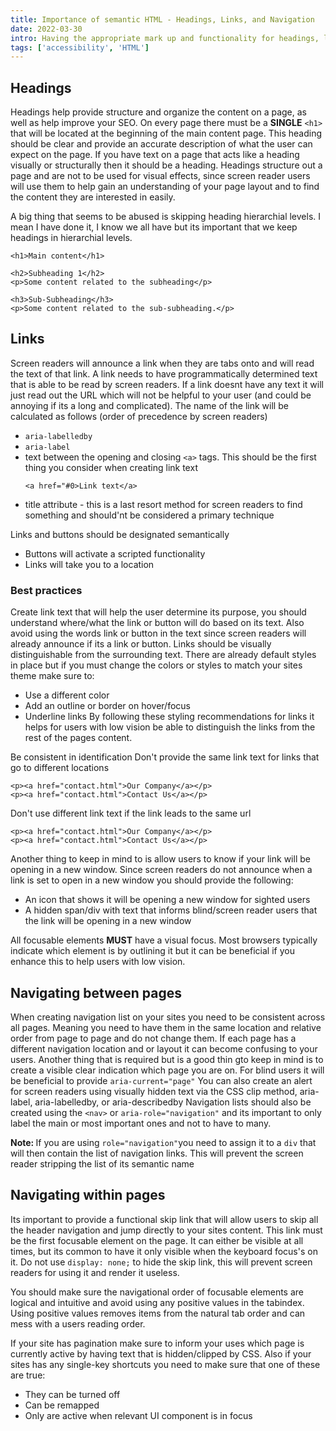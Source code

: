 ```yaml
---
title: Importance of semantic HTML - Headings, Links, and Navigation
date: 2022-03-30
intro: Having the appropriate mark up and functionality for headings, links and how your page navigate are important things to keep in mind when building out a site.  
tags: ['accessibility', 'HTML']
---
```

## Headings
Headings help provide structure and organize the content on a page, as well as help improve your SEO. On every page there must be a **SINGLE** `<h1>` that will be located at the beginning of the main content page. This heading should be clear and provide an accurate description of what the user can expect on the page. 
If you have text on a page that acts like a heading visually or structurally then it should be a heading. Headings structure out a page and are not to be used for visual effects, since screen reader users will use them to help gain an understanding of your page layout and to find the content they are interested in easily. 

A big thing that seems to be abused is skipping heading hierarchial levels. I mean I have done it, I know we all have but its important that we keep headings in hierarchial levels. 
```
<h1>Main content</h1>

<h2>Subheading 1</h2>
<p>Some content related to the subheading</p>
    
<h3>Sub-Subheading</h3>
<p>Some content related to the sub-subheading.</p>
```
## Links
Screen readers will announce a link when they are tabs onto and will read the text of that link. A link needs to have programmatically determined text that is able to be read by screen readers. If a link doesnt have any text it will just read out the URL which will not be helpful to your user (and could be annoying if its a long and complicated).
The name of the link will be calculated as follows (order of precedence by screen readers)
- `aria-labelledby`
- `aria-label`
- text between the opening and closing `<a>` tags. This should be the first thing you consider when creating link text
    ```
    <a href="#0>Link text</a>   
    ```
- title attribute - this is a last resort method for screen readers to find something and should'nt be considered a primary technique

Links and buttons should be designated semantically
- Buttons will activate a scripted functionality 
- Links will take you to a location

### Best practices
Create link text that will help the user determine its purpose, you should understand where/what the link or button will do based on its text. Also avoid using the words link or button in the text since screen readers will already announce if its a link or button. 
Links should be visually distinguishable from the surrounding text. There are already default styles in place but if you must change the colors or styles to match your sites theme make sure to: 
- Use a different color
- Add an outline or border on hover/focus
- Underline links
By following these styling recommendations for links it helps for users with low vision be able to distinguish the links from the rest of the pages content. 

Be consistent in identification
Don't provide the same link text for links that go to different locations
```
<p><a href="contact.html">Our Company</a></p>
<p><a href="contact.html">Contact Us</a></p>
```
Don't use different link text if the link leads to the same url
```
<p><a href="contact.html">Our Company</a></p>
<p><a href="contact.html">Contact Us</a></p>
 ```

Another thing to keep in mind to is allow users to know if your link will be opening in a new window. Since screen readers do not announce when a link is set to open in a new window you should provide the following: 
- An icon that shows it will be opening a new window for sighted users
- A hidden span/div with text that informs blind/screen reader users that the link will be opening in a new window

All focusable elements **MUST** have a visual focus. Most browsers typically indicate which element is by outlining it but it can be beneficial if you enhance this to help users with low vision. 

## Navigating between pages
When creating navigation list on your sites you need to be consistent across all pages. Meaning you need to have them in the same location and relative order from page to page and do not change them. If each page has a different navigation location and or layout it can become confusing to your users. 
Another thing that is required but is a good thin gto keep in mind is to create a visible clear indication which page you are on. For blind users it will be beneficial to provide `aria-current="page"`
You can also create an alert for screen readers using visually hidden text via the CSS clip method, aria-label, aria-labelledby, or aria-describedby
Navigation lists should also be created using the `<nav>` or `aria-role="navigation"` and its important to only label the main or most important ones and not to have to many. 
<div class="callout">
    <p><strong>Note: </strong>If you are using <code aria-hidden="true">role="navigation"</code>you need to assign it to a <code aria-hidden="true">div</code> that will then contain the list of navigation links. This will prevent the screen reader stripping the list of its semantic name</p>
</div>

## Navigating within pages
Its important to provide a functional skip link that will allow users to skip all the header navigation and jump directly to your sites content. This link must be the first focusable element on the page. It can either be visible at all times, but its common to have it only visible when the keyboard focus's on it. Do not use `display: none;` to hide the skip link, this will prevent screen readers for using it and render it useless. 

You should make sure the navigational order of focusable elements are logical and intuitive and avoid using any positive values in the tabindex. Using positive values removes items from the natural tab order and can mess with a users reading order. 

If your site has pagination make sure to inform your uses which page is currently active by having text that is hidden/clipped by CSS. Also if your sites has any single-key shortcuts you need to make sure that one of these are true: 
- They can be turned off
- Can be remapped
- Only are active when relevant UI component is in focus
